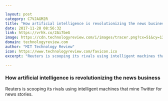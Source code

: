 ```yaml
---

layout: post
category: C7VJAGM2R
title: "How artificial intelligence is revolutionizing the news business"
date: 2017-11-28 08:56:32
link: https://vrhk.co/2Ai7beG
image: https://cdn.technologyreview.com/i/images/tracer.png?cx=51&cy=139&cw=402&ch=226&sw=1200
domain: technologyreview.com
author: "MIT Technology Review"
icon: https://www.technologyreview.com/favicon.ico
excerpt: "Reuters is scooping its rivals using intelligent machines that mine Twitter for news stories."

---
```


### How artificial intelligence is revolutionizing the news business

Reuters is scooping its rivals using intelligent machines that mine Twitter for news stories.